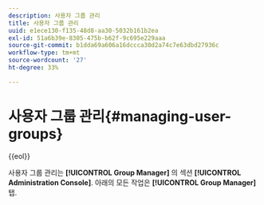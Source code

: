 ```yaml
---
description: 사용자 그룹 관리
title: 사용자 그룹 관리
uuid: e1ece130-f135-48d8-aa30-5032b161b2ea
exl-id: 51a6b39e-8305-475b-b62f-9c695e229aaa
source-git-commit: b1dda69a606a16dccca30d2a74c7e63dbd27936c
workflow-type: tm+mt
source-wordcount: '27'
ht-degree: 33%

---
```


# 사용자 그룹 관리{#managing-user-groups}

{{eol}}

사용자 그룹 관리는 **[!UICONTROL Group Manager]** 의 섹션 **[!UICONTROL Administration Console]**. 아래의 모든 작업은 **[!UICONTROL Group Manager]** 탭.
